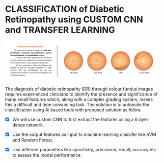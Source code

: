 # **CLASSIFICATION of Diabetic Retinopathy using CUSTOM CNN and TRANSFER LEARNING**

![image.png](./results/thumbnail.png)

The diagnosis of diabetic retinopathy (DR) through colour fundus images requires experienced clinicians to identify the presence and significance of many small features which, along with a complex grading system, makes this a difficult and time consuming task. The solution is to automate the classification using Ai based tools with proposed solution as follow.

- [x] We will use custom CNN to first extract the features using a 6 layer dense network.
- [x] Use the output features as input to machine learning classifer like SVM and Random Forest.  
- [x] Use different parameters like specificity, precission, recall, acuracy etc to assess the model performance.

